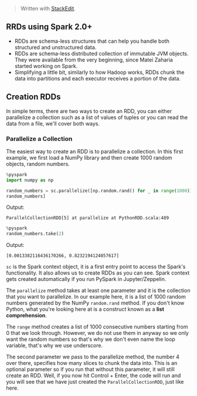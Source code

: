 > Written with [StackEdit](https://stackedit.io/).
## RRDs using Spark 2.0+

- RDDs are schema-less structures that can help you handle both structured and unstructured data.
- RDDs are schema-less distributed collection of immutable JVM objects. They were available from the very beginning, since Matei Zaharia started working on Spark. 
- Simplifying a little bit, similarly to how Hadoop works, RDDs chunk the data into partitions and each executor receives a portion of the data. 

## Creation RDDs
In simple terms, there are two ways to create an RDD, you can either parallelize a collection such as a list of values of tuples or you can read the data from a file, we'll cover both ways.

### Parallelize a Collection
The easiest way to create an RDD is to parallelize a collection. In this first example, we first load a NumPy library and then create 1000 random objects, random numbers.

```python
%pyspark
import numpy as np

random_numbers = sc.parallelize([np.random.rand() for _ in range(1000)],4)
random_numbers]
```
Output:
```
ParallelCollectionRDD[5] at parallelize at PythonRDD.scala:489
```
```python
%pyspark
random_numbers.take(2)
```
Output:
```
[0.0013382116436170266, 0.8232194124857617]
```
`sc` is the Spark context object, it is a first entry point to access the Spark's functionality. It also allows us to create RDDs as you can see. Spark context gets created automatically if you run PySpark in Jupyter/Zeppelin. 

The `parallelize` method takes at least one parameter and it is the collection that you want to parallelize. In our example here, it is a list of 1000 random numbers generated by the NumPy `random.rand` method. If you don't know Python, what you're looking here at is a construct known as a **list comprehension**.

The `range` method creates a list of 1000 consecutive numbers starting from 0 that we look through. However, we do not use them in anyway so we only want the random numbers so that's why we don't even name the loop variable, that's why we use underscore. 

The second parameter we pass to the parallelize method, the number 4 over there, specifies how many slices to chunk the data into. This is an optional parameter so if you run that without this parameter, it will still create an RDD. Well, if you now hit Control + Enter, the code will run and you will see that we have just created the `ParallelCollectionRDD`, just like here.


<!--stackedit_data:
eyJoaXN0b3J5IjpbMTE5MDczMDEzMV19
-->